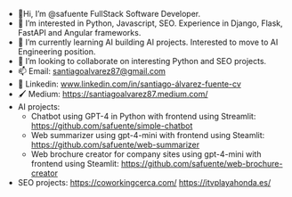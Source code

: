 - 👋Hi, I’m @safuente FullStack Software Developer.
- 👀 I’m interested in Python, Javascript, SEO. Experience in Django, Flask, FastAPI and Angular frameworks.
- 🌱 I’m currently learning AI building AI projects. Interested to move to AI Engineering position.
- 💞️ I’m looking to collaborate on interesting Python and SEO projects.
- 📫 Email: santiagoalvarez87@gmail.com 
- 📄 Linkedin: www.linkedin.com/in/santiago-álvarez-fuente-cv 
- 🖌 Medium: https://santiagoalvarez87.medium.com/
- AI projects:
  * Chatbot using GPT-4 in Python with frontend using Streamlit: https://github.com/safuente/simple-chatbot
  * Web summarizer using gpt-4-mini with frontend using Steamlit: https://github.com/safuente/web-summarizer
  * Web brochure creator for company sites using gpt-4-mini with frontend using Steamlit: https://github.com/safuente/web-brochure-creator
- SEO projects:
https://coworkingcerca.com/
https://itvplayahonda.es/


